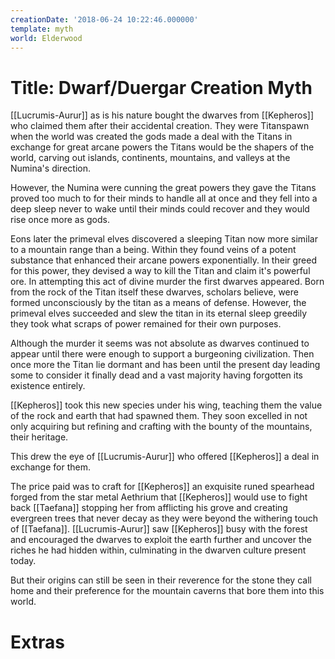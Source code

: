 ```yaml
---
creationDate: '2018-06-24 10:22:46.000000'
template: myth
world: Elderwood
---
```



# Title: Dwarf/Duergar Creation Myth

[[Lucrumis-Aurur]] as is his nature bought the dwarves from [[Kepheros]] who claimed them after their accidental creation. They were Titanspawn when the world was created the gods made a deal with the Titans in exchange for great arcane powers the Titans would be the shapers of the world, carving out islands, continents, mountains, and valleys at the Numina's direction.

However, the Numina were cunning the great powers they gave the Titans proved too much to for their minds to handle all at once and they fell into a deep sleep never to wake until their minds could recover and they would rise once more as gods.

Eons later the primeval elves discovered a sleeping Titan now more similar to a mountain range than a being. Within they found veins of a potent substance that enhanced their arcane powers exponentially. In their greed for this power, they devised a way to kill the Titan and claim it's powerful ore. In attempting this act of divine murder the first dwarves appeared. Born from the rock of the Titan itself these dwarves, scholars believe, were formed unconsciously by the titan as a means of defense. However, the primeval elves succeeded and slew the titan in its eternal sleep greedily they took what scraps of power remained for their own purposes.

Although the murder it seems was not absolute as dwarves continued to appear until there were enough to support a burgeoning civilization. Then once more the Titan lie dormant and has been until the present day leading some to consider it finally dead and a vast majority having forgotten its existence entirely. 

[[Kepheros]] took this new species under his wing, teaching them the value of the rock and earth that had spawned them. They soon excelled in not only acquiring but refining and crafting with the bounty of the mountains, their heritage.

This drew the eye of [[Lucrumis-Aurur]] who offered [[Kepheros]] a deal in exchange for them.

 The price paid was to craft for [[Kepheros]] an exquisite runed spearhead forged from the star metal Aethrium that [[Kepheros]] would use to fight back [[Taefana]] stopping her from afflicting his grove and creating evergreen trees that never decay as they were beyond the withering touch of [[Taefana]]. [[Lucrumis-Aurur]] saw [[Kepheros]] busy with the forest and encouraged the dwarves to exploit the earth further and uncover the riches he had hidden within, culminating in the dwarven culture present today. 

But their origins can still be seen in their reverence for the stone they call home and their preference for the mountain caverns that bore them into this world.

# Extras

